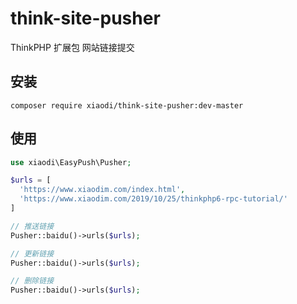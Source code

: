 # think-site-pusher
ThinkPHP 扩展包 网站链接提交

## 安装
```
composer require xiaodi/think-site-pusher:dev-master
```

## 使用
```php
use xiaodi\EasyPush\Pusher;

$urls = [
  'https://www.xiaodim.com/index.html',
  'https://www.xiaodim.com/2019/10/25/thinkphp6-rpc-tutorial/'
]

// 推送链接
Pusher::baidu()->urls($urls);

// 更新链接
Pusher::baidu()->urls($urls);

// 删除链接
Pusher::baidu()->urls($urls);
```
